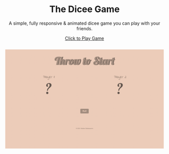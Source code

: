 <div align="center">
    <h1>The Dicee Game</h1>
    <p>A simple, fully responsive  & animated dicee game you can play with your friends.</p>
    <a href="https://matteobaldassarre.github.io/the-dicee-game/">Click to Play Game</a>
</div>

<br>

<img align="center" style="margin-top: 10px" src="img/home.png">
